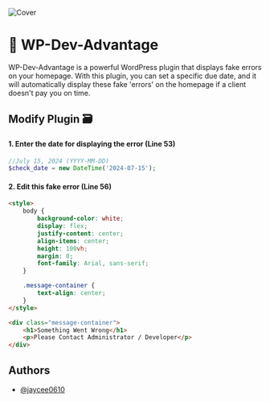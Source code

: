 ![Cover](https://repository-images.githubusercontent.com/822161886/d4d648b9-93c0-4550-bb1a-7eb4fa0d0eaf)

# 🦾 WP-Dev-Advantage

WP-Dev-Advantage is a powerful WordPress plugin that displays fake errors on your homepage. With this plugin, you can set a specific due date, and it will automatically display these fake 'errors' on the homepage if a client doesn't pay you on time.



## Modify Plugin 🗃️

#### 1. Enter the date for displaying the error (Line 53)
```php
//July 15, 2024 (YYYY-MM-DD)
$check_date = new DateTime('2024-07-15');
```

#### 2. Edit this fake error (Line 56)
```html
<style>
    body {
        background-color: white;
        display: flex;
        justify-content: center;
        align-items: center;
        height: 100vh;
        margin: 0;
        font-family: Arial, sans-serif;
    }

    .message-container {
        text-align: center;
    }
</style>

<div class="message-container">
    <h1>Something Went Wrong</h1>
    <p>Please Contact Administrator / Developer</p>
</div>
```


## Authors

- [@jaycee0610](https://www.github.com/jaycee0610)

